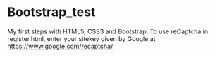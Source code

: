 # Bootstrap_test
My first steps with HTML5, CSS3 and Bootstrap.
To use reCaptcha in register.html, enter your sitekey given by Google at https://www.google.com/recaptcha/
